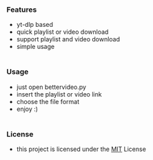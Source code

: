 ### Features
   - yt-dlp based
   - quick playlist or video download
   - support playlist and video download
   - simple usage
    <br>
    <br>

### Usage
   - just open bettervideo.py
   - insert the playlist or video link
   - choose the file format
   - enjoy :)
    <br>
    <br>

### License

   - this project is licensed under the [MIT](LICENSE) License

